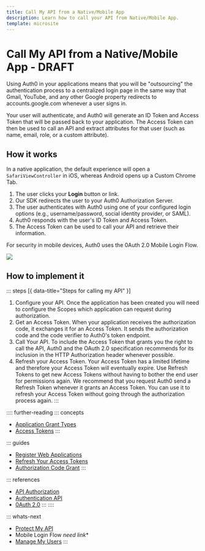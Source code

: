 ```yaml
---
title: Call My API from a Native/Mobile App
description: Learn how to call your API from Native/Mobile App.
template: microsite
---
```


# Call My API from a Native/Mobile App - DRAFT

Using Auth0 in your applications means that you will be "outsourcing" the authentication process to a centralized login page in the same way that Gmail, YouTube, and any other Google property redirects to accounts.google.com whenever a user signs in.

Your user will authenticate, and Auth0 will generate an ID Token and Access Token that will be passed back to your application. The Access Token can then be used to call an API and extract attributes for that user (such as name, email, role, or a custom attribute).

## How it works

In a native application, the default experience will open a `SafariViewController` in iOS, whereas Android opens up a Custom Chrome Tab. 

  1. The user clicks your **Login** button or link.
  2. Our SDK redirects the user to your Auth0 Authorization Server.
  3. The user authenticates with Auth0 using one of your configured login options (e.g., username/password, social identity provider, or SAML).
  4. Auth0 responds with the user's ID Token and Access Token.
  5. The Access Token can be used to call your API and retrieve their information.

For security in mobile devices, Auth0 uses the 0Auth 2.0 Mobile Login Flow. 

![](/media/articles/microsites/overview-flow-native-mobile-app.png)

## How to implement it

::: steps [{ data-title="Steps for calling my API" }]
  1. Configure your API. 
     Once the application has been created you will need to configure the Scopes which application can request during authorization. 
  2. Get an Access Token. 
     When your application receives the authorization code, it exchanges it for an Access Token. It sends the authorization code and the code verifier to Auth0's token endpoint.
  3. Call Your API.
     To include the Access Token that grants you the right to call the API, Auth0 and the OAuth 2.0 specification recommends for its inclusion in the HTTP Authorization header whenever possible.
  4. Refresh your Access Token.
     Your Access Token has a limited lifetime and therefore your Access Token will eventually expire. Use Refresh Tokens to get new Access Tokens without having to bother the end user for permissions again.
     We recommend that you request Auth0 send a Refresh Token whenever it grants an Access Token. You can use it to refresh your Access Token without going through the authorization process again.
:::

:::: further-reading
::: concepts
  * [Application Grant Types](/applications/application-grant-types)
  * [Access Tokens](/tokens/access-token)
:::

::: guides
  * [Register Web Applications](/applications/webapps)
  * [Refresh Your Access Tokens](/tokens/refresh-token/current#use-a-refresh-token)
  * [Authorization Code Grant](/api-auth/tutorials/authorization-code-grant)
:::

::: references
  * [API Authorization](/api-auth)
  * [Authentication API](/api/authentication)
  * [0Auth 2.0](/protocols/oauth2)
:::
::::

::: whats-next
  * [Protect My API](/microsites/protect-my-api)
  * Mobile Login Flow *need link**
  * [Manage My Users](/microsites/manage-my-users/manage-users-and-user-profiles)
:::
